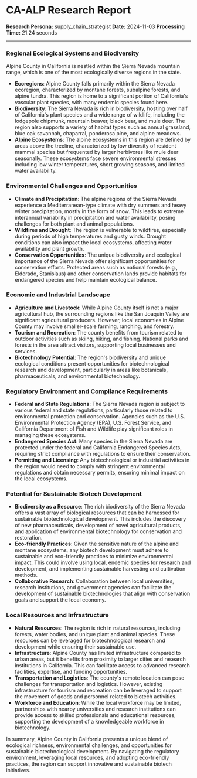 # CA-ALP Research Report

**Research Persona:** supply_chain_strategist
**Date:** 2024-11-03
**Processing Time:** 21.24 seconds

---

### Regional Ecological Systems and Biodiversity

Alpine County in California is nestled within the Sierra Nevada mountain range, which is one of the most ecologically diverse regions in the state.

- **Ecoregions**: Alpine County falls primarily within the Sierra Nevada ecoregion, characterized by montane forests, subalpine forests, and alpine tundra. This region is home to a significant portion of California's vascular plant species, with many endemic species found here.
- **Biodiversity**: The Sierra Nevada is rich in biodiversity, hosting over half of California's plant species and a wide range of wildlife, including the lodgepole chipmunk, mountain beaver, black bear, and mule deer. The region also supports a variety of habitat types such as annual grassland, blue oak savannah, chaparral, ponderosa pine, and alpine meadows.
- **Alpine Ecosystems**: The alpine ecosystems in this region are defined by areas above the treeline, characterized by low diversity of resident mammal species but frequented by larger herbivores like mule deer seasonally. These ecosystems face severe environmental stresses including low winter temperatures, short growing seasons, and limited water availability.

### Environmental Challenges and Opportunities

- **Climate and Precipitation**: The alpine regions of the Sierra Nevada experience a Mediterranean-type climate with dry summers and heavy winter precipitation, mostly in the form of snow. This leads to extreme interannual variability in precipitation and water availability, posing challenges for both plant and animal populations.
- **Wildfires and Drought**: The region is vulnerable to wildfires, especially during periods of high temperatures and gusty winds. Drought conditions can also impact the local ecosystems, affecting water availability and plant growth.
- **Conservation Opportunities**: The unique biodiversity and ecological importance of the Sierra Nevada offer significant opportunities for conservation efforts. Protected areas such as national forests (e.g., Eldorado, Stanislaus) and other conservation lands provide habitats for endangered species and help maintain ecological balance.

### Economic and Industrial Landscape

- **Agriculture and Livestock**: While Alpine County itself is not a major agricultural hub, the surrounding regions like the San Joaquin Valley are significant agricultural producers. However, local economies in Alpine County may involve smaller-scale farming, ranching, and forestry.
- **Tourism and Recreation**: The county benefits from tourism related to outdoor activities such as skiing, hiking, and fishing. National parks and forests in the area attract visitors, supporting local businesses and services.
- **Biotechnology Potential**: The region's biodiversity and unique ecological conditions present opportunities for biotechnological research and development, particularly in areas like botanicals, pharmaceuticals, and environmental biotechnology.

### Regulatory Environment and Compliance Requirements

- **Federal and State Regulations**: The Sierra Nevada region is subject to various federal and state regulations, particularly those related to environmental protection and conservation. Agencies such as the U.S. Environmental Protection Agency (EPA), U.S. Forest Service, and California Department of Fish and Wildlife play significant roles in managing these ecosystems.
- **Endangered Species Act**: Many species in the Sierra Nevada are protected under the federal and California Endangered Species Acts, requiring strict compliance with regulations to ensure their conservation.
- **Permitting and Licensing**: Any biotechnological or industrial activities in the region would need to comply with stringent environmental regulations and obtain necessary permits, ensuring minimal impact on the local ecosystems.

### Potential for Sustainable Biotech Development

- **Biodiversity as a Resource**: The rich biodiversity of the Sierra Nevada offers a vast array of biological resources that can be harnessed for sustainable biotechnological development. This includes the discovery of new pharmaceuticals, development of novel agricultural products, and application of environmental biotechnology for conservation and restoration.
- **Eco-friendly Practices**: Given the sensitive nature of the alpine and montane ecosystems, any biotech development must adhere to sustainable and eco-friendly practices to minimize environmental impact. This could involve using local, endemic species for research and development, and implementing sustainable harvesting and cultivation methods.
- **Collaborative Research**: Collaboration between local universities, research institutions, and government agencies can facilitate the development of sustainable biotechnologies that align with conservation goals and support the local economy.

### Local Resources and Infrastructure

- **Natural Resources**: The region is rich in natural resources, including forests, water bodies, and unique plant and animal species. These resources can be leveraged for biotechnological research and development while ensuring their sustainable use.
- **Infrastructure**: Alpine County has limited infrastructure compared to urban areas, but it benefits from proximity to larger cities and research institutions in California. This can facilitate access to advanced research facilities, expertise, and funding opportunities.
- **Transportation and Logistics**: The county's remote location can pose challenges for transportation and logistics. However, existing infrastructure for tourism and recreation can be leveraged to support the movement of goods and personnel related to biotech activities.
- **Workforce and Education**: While the local workforce may be limited, partnerships with nearby universities and research institutions can provide access to skilled professionals and educational resources, supporting the development of a knowledgeable workforce in biotechnology.

In summary, Alpine County in California presents a unique blend of ecological richness, environmental challenges, and opportunities for sustainable biotechnological development. By navigating the regulatory environment, leveraging local resources, and adopting eco-friendly practices, the region can support innovative and sustainable biotech initiatives.